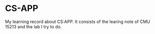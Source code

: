 # CS-APP
My learning record about CS:APP. It consists of the learing note of CMU 15213 and the lab I try to do.
